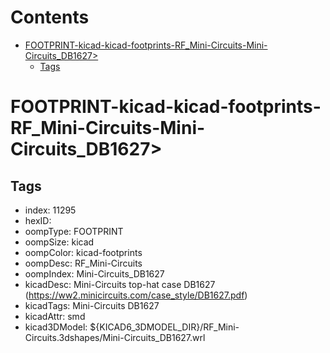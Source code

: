 



Contents
========

* [FOOTPRINT-kicad-kicad-footprints-RF_Mini-Circuits-Mini-Circuits_DB1627>](#footprint-kicad-kicad-footprints-rf_mini-circuits-mini-circuits_db1627)
	* [Tags](#tags)

# FOOTPRINT-kicad-kicad-footprints-RF_Mini-Circuits-Mini-Circuits_DB1627>

## Tags

- index: 11295
- hexID: 
- oompType: FOOTPRINT
- oompSize: kicad
- oompColor: kicad-footprints
- oompDesc: RF_Mini-Circuits
- oompIndex: Mini-Circuits_DB1627
- kicadDesc: Mini-Circuits top-hat case DB1627 (https://ww2.minicircuits.com/case_style/DB1627.pdf)
- kicadTags: Mini-Circuits DB1627
- kicadAttr: smd
- kicad3DModel: ${KICAD6_3DMODEL_DIR}/RF_Mini-Circuits.3dshapes/Mini-Circuits_DB1627.wrl

